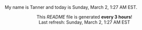 My name is Tanner and today is Sunday, March 2, 1:27 AM EST.

<p align="center">This <i>README</i> file is generated <b>every 3 hours</b>!</br>Last refresh: Sunday, March 2, 1:27 AM EST<br /></p>
